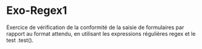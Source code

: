 # Exo-Regex1
Exercice de vérification de la conformité de la saisie de formulaires par rapport au format attendu, en utilisant les expressions régulières regex et le test .test().
